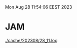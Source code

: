 Mon Aug 28 11:54:06 EEST 2023
# JAM
<a href='./cache/202308/28_11.log'>./cache/202308/28_11.log</a>
